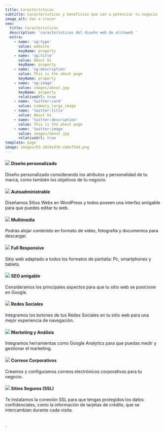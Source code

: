 ```yaml
---
title: Características
subtitle: Características y beneficios que van a potenciar tu negocio
image_alt: Vas a crecer
seo:
  title: Características
  description: 'características del diseño web de alitoweb '
  extra:
    - name: 'og:type'
      value: website
      keyName: property
    - name: 'og:title'
      value: About Us
      keyName: property
    - name: 'og:description'
      value: This is the about page
      keyName: property
    - name: 'og:image'
      value: images/about.jpg
      keyName: property
      relativeUrl: true
    - name: 'twitter:card'
      value: summary_large_image
    - name: 'twitter:title'
      value: About Us
    - name: 'twitter:description'
      value: This is the about page
    - name: 'twitter:image'
      value: images/about.jpg
      relativeUrl: true
template: page
image: images/03-1024x936-cbbef54d.png
---
```

#### ![](/images/rsz\_054-webpage.png)  Diseño personalizado

Diseño personalizado considerando los atributos y personalidad de tu marca, como también los objetivos de tu negocio.

#### ![](/images/rsz\_071-web_development.png)  Autoadministrable

Diseñamos Sitios Webs en WordPress y todos poseen una interfaz amigable para que puedes editar tu web. 

#### ![](/images/rsz\_024-camera.png)  Multimedia

Podrás alojar contenido en formato de video, fotografía y documentos para descargar.

#### ![](/images/rsz\_031-devices.png)  Full Responsive

Sitio web adaptado a todos los formatos de pantalla: Pc, smartphones y tablets.

#### ![](/images/rsz\_060-flowchart.png)  SEO amigable

Consideramos los principales aspectos para que tu sitio web se posicione en Google. 

####  ![](images/estion-de-redes-sociales-09cebd9b.webp)  Redes Sociales

Integramos los botones de tus Redes Sociales en tu sitio web para una mejor experiencia de navegación.   

#### ![](/images/charming-mint.png)  Marketing y Análisis

Integramos herramientas como Google Analytics para que puedas medir y gestionar el marketing.

#### ![](/images/rsz\_002-mail.png)  Correos Corporativos

Creamos y configuramos correos electrónicos corporativos para tu negocio. 

#### ![](/images/rsz\_016-webpage.png)  Sitios Seguros (SSL)

Te instalamos la conexión SSL para que tengas protegidos los datos confidenciales, como la información de tarjetas de crédito, que se intercambian durante cada visita.

######

.
